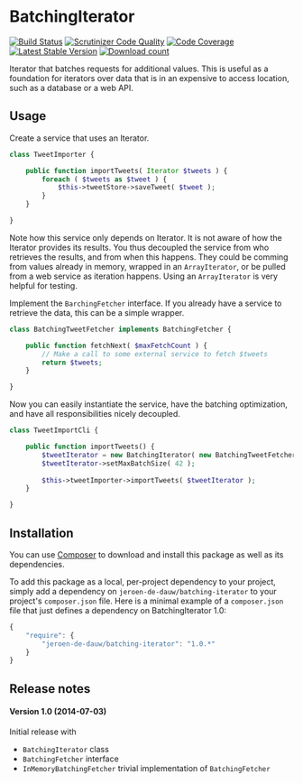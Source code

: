 # BatchingIterator

[![Build Status](https://secure.travis-ci.org/JeroenDeDauw/BatchingIterator.png?branch=master)](http://travis-ci.org/JeroenDeDauw/BatchingIterator)
[![Scrutinizer Code Quality](https://scrutinizer-ci.com/g/JeroenDeDauw/BatchingIterator/badges/quality-score.png?b=master)](https://scrutinizer-ci.com/g/JeroenDeDauw/BatchingIterator/?branch=master)
[![Code Coverage](https://scrutinizer-ci.com/g/JeroenDeDauw/BatchingIterator/badges/coverage.png?b=master)](https://scrutinizer-ci.com/g/JeroenDeDauw/BatchingIterator/?branch=master)
[![Latest Stable Version](https://poser.pugx.org/jeroen-de-dauw/batching-iterator/version.png)](https://packagist.org/packages/jeroen-de-dauw/batching-iterator)
[![Download count](https://poser.pugx.org/jeroen-de-dauw/batching-iterator/d/total.png)](https://packagist.org/packages/jeroen-de-dauw/batching-iterator)

Iterator that batches requests for additional values. This is useful as a foundation for iterators over data that is in an expensive to access location, such as a database or a web API.

## Usage

Create a service that uses an Iterator.

```php
class TweetImporter {

    public function importTweets( Iterator $tweets ) {
        foreach ( $tweets as $tweet ) {
            $this->tweetStore->saveTweet( $tweet );
        }
    }

}
```

Note how this service only depends on Iterator. It is not aware of how the Iterator provides its results. You thus decoupled the service from who retrieves the results, and from when this happens. They could be comming from values already in memory, wrapped in an `ArrayIterator`, or be pulled from a web service as iteration happens. Using an `ArrayIterator` is very helpful for testing.

Implement the `BarchingFetcher` interface. If you already have a service to retrieve the data, this can be a simple wrapper.

```php
class BatchingTweetFetcher implements BatchingFetcher {

    public function fetchNext( $maxFetchCount ) {
        // Make a call to some external service to fetch $tweets
        return $tweets;
    }

}
```

Now you can easily instantiate the service, have the batching optimization, and have all responsibilities nicely decoupled.

```php
class TweetImportCli {

    public function importTweets() {
        $tweetIterator = new BatchingIterator( new BatchingTweetFetcher() );
        $tweetIterator->setMaxBatchSize( 42 );
        
        $this->tweetImporter->importTweets( $tweetIterator );
    }

}
```

## Installation

You can use [Composer](http://getcomposer.org/) to download and install
this package as well as its dependencies.

To add this package as a local, per-project dependency to your project, simply add a
dependency on `jeroen-de-dauw/batching-iterator` to your project's `composer.json` file.
Here is a minimal example of a `composer.json` file that just defines a dependency on
BatchingIterator 1.0:

```js
{
    "require": {
        "jeroen-de-dauw/batching-iterator": "1.0.*"
    }
}
```

## Release notes


#### Version 1.0 (2014-07-03)

Initial release with

* `BatchingIterator` class
* `BatchingFetcher` interface
* `InMemoryBatchingFetcher` trivial implementation of `BatchingFetcher`
